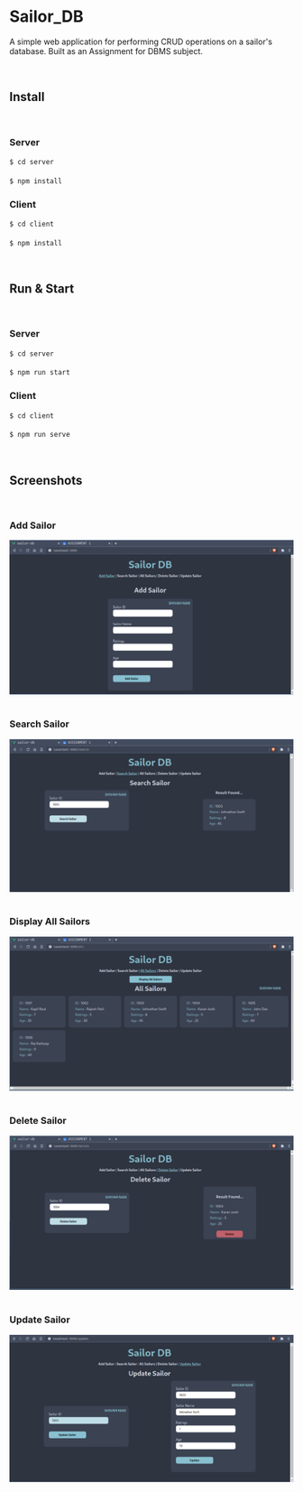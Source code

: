 # Sailor_DB

A simple web application for performing CRUD operations on a sailor's database. Built as an Assignment for DBMS subject.

<br />

## Install

<br />

### Server

```bash
$ cd server

$ npm install
```

### Client

```bash
$ cd client

$ npm install
```

<br />

## Run & Start

<br />

### Server

```bash
$ cd server

$ npm run start
```

### Client

```bash
$ cd client

$ npm run serve
```

<br />

## Screenshots

<br />

### Add Sailor

<img src="./images/addSailor.png" /><br /><br />

### Search Sailor

<img src="./images/searchSailor.png" /><br /><br />

### Display All Sailors

<img src="./images/allSailors.png" /><br /><br />

### Delete Sailor

<img src="./images/deleteSailor.png" /><br /><br />

### Update Sailor

<img src="./images/updateSailor.png" />
